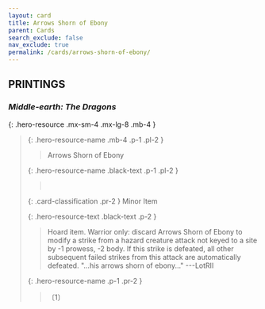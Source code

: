 ```yaml
---
layout: card
title: Arrows Shorn of Ebony
parent: Cards
search_exclude: false
nav_exclude: true
permalink: /cards/arrows-shorn-of-ebony/
---
```


## PRINTINGS


### _Middle-earth: The Dragons_

{: .hero-resource .mx-sm-4 .mx-lg-8 .mb-4 }
> {: .hero-resource-name .mb-4 .p-1 .pl-2 }
> > <div class="card-mp"></div>
> > <div class="card-name">Arrows Shorn of Ebony</div>
>
> {: .hero-resource-name .black-text .p-1 .pl-2 }
> > &nbsp;
>
> {: .card-classification .pr-2 }
> Minor Item
>
> {: .hero-resource-text .black-text .p-2 }
> > Hoard item. Warrior only: discard Arrows Shorn of Ebony to modify a strike from a hazard creature attack not keyed to a site by -1 prowess, -2 body. If this strike is defeated, all other subsequent failed strikes from this attack are automatically defeated.  "...his arrows shorn of ebony..." ---LotRII 
> 
> {: .hero-resource-name .p-1 .pr-2 }
> > <div class="card-shield"></div>
> > <div class="card-corruption">〔1〕</div>
